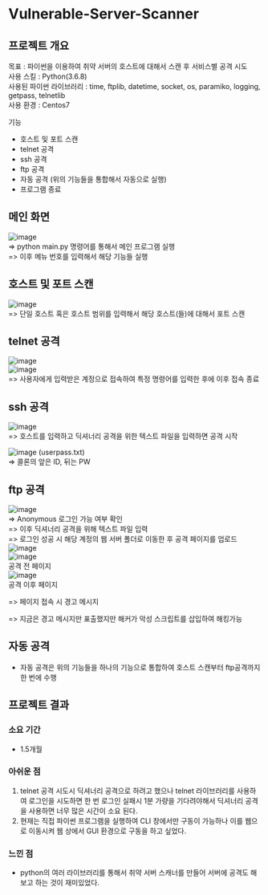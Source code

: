 # Vulnerable-Server-Scanner
## 프로젝트 개요
목표 : 파이썬을 이용하여 취약 서버의 호스트에 대해서 스캔 후 서비스별 공격 시도   
사용 스킬 : Python(3.6.8)   
사용된 파이썬 라이브러리 : time, ftplib, datetime, socket, os, paramiko, logging, getpass, telnetlib  
사용 환경 : Centos7

기능
- 호스트 및 포트 스캔
- telnet 공격
- ssh 공격
- ftp 공격
- 자동 공격 (위의 기능들을 통합해서 자동으로 실행)
- 프로그램 종료

## 메인 화면
![image](https://user-images.githubusercontent.com/105566077/177364265-1c8dd097-fe7e-4af7-9732-b093538e5ee4.png)   
=> python main.py 명령어를 통해서 메인 프로그램 실행   
=> 이후 메뉴 번호를 입력해서 해당 기능들 실행

## 호스트 및 포트 스캔
![image](https://user-images.githubusercontent.com/105566077/177365705-35b22e46-4dc2-4f8b-8471-60d57e675b3f.png)   
=> 단일 호스트 혹은 호스트 범위를 입력해서 해당 호스트(들)에 대해서 포트 스캔

## telnet 공격
![image](https://user-images.githubusercontent.com/105566077/177366267-9fb9f025-40cc-4f01-992f-700d4b9bcd39.png)   
![image](https://user-images.githubusercontent.com/105566077/177366654-79539654-001f-4ec6-b358-d65cc7f61f92.png)   
=> 사용자에게 입력받은 계정으로 접속하여 특정 명령어를 입력한 후에 이후 접속 종료   

## ssh 공격
![image](https://user-images.githubusercontent.com/105566077/177367987-4f27f881-f6e1-43ac-a8cd-d9b3ac4feab4.png)   
=> 호스트를 입력하고 딕셔너리 공격을 위한 텍스트 파일을 입력하면 공격 시작

![image](https://user-images.githubusercontent.com/105566077/177368169-ce5bbb75-43af-4458-bc66-2c8bb26b0d5f.png)
(userpass.txt)   
=> 콜론의 앞은 ID, 뒤는 PW

## ftp 공격
![image](https://user-images.githubusercontent.com/105566077/177369175-c2771704-5bda-4411-aed2-95e5cded6618.png)   
=> Anonymous 로그인 가능 여부 확인   
=> 이후 딕셔너리 공격을 위해 텍스트 파일 입력   
=> 로그인 성공 시 해당 계정의 웹 서버 폴더로 이동한 후 공격 페이지를 업로드   
![image](https://user-images.githubusercontent.com/105566077/177374208-f430ebce-0580-4314-ada4-4b8f030e894e.png)   
![image](https://user-images.githubusercontent.com/105566077/177371170-a9188e2c-c756-42c4-824f-5f8fec0183d1.png)   
공격 전 페이지   
![image](https://user-images.githubusercontent.com/105566077/177372891-bca0d884-a729-4edd-92e0-ed55d19c5acc.png)   
공격 이후 페이지   

=> 페이지 접속 시 경고 메시지   

=> 지금은 경고 메시지만 표출했지만 해커가 악성 스크립트를 삽입하여 해킹가능

## 자동 공격
- 자동 공격은 위의 기능들을 하나의 기능으로 통합하여 호스트 스캔부터 ftp공격까지 한 번에 수행

## 프로젝트 결과
### 소요 기간
- 1.5개월
### 아쉬운 점
1. telnet 공격 시도시 딕셔너리 공격으로 하려고 했으나 telnet 라이브러리를 사용하여 로그인을 시도하면 한 번 로그인 실패시 1분 가량을 기다려야해서 딕셔너리 공격을 사용하면 너무 많은 시간이 소요 된다.
2. 현재는 직접 파이썬 프로그램을 실행하여 CLI 창에서만 구동이 가능하나 이를 웹으로 이동시켜 웹 상에서 GUI 환경으로 구동을 하고 싶었다.
### 느낀 점
- python의 여러 라이브러리를 통해서 취약 서버 스캐너를 만들어 서버에 공격도 해보고 하는 것이 재미있었다.
